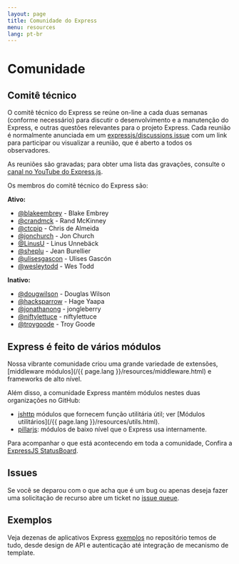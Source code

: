 ```yaml
---
layout: page
title: Comunidade do Express
menu: resources
lang: pt-br
---
```


# Comunidade

## Comitê técnico

O comitê técnico do Express se reúne on-line a cada duas semanas (conforme necessário) para discutir o desenvolvimento e a manutenção do Express,
e outras questões relevantes para o projeto Express. Cada reunião é normalmente anunciada em um
[expressjs/discussions issue](https://github.com/expressjs/discussions/issues) com um link para participar ou visualizar a reunião, que é
aberto a todos os observadores.

As reuniões são gravadas; para obter uma lista das gravações, consulte o [ canal no YouTube do Express.js](https://www.youtube.com/channel/UCYjxjAeH6TRik9Iwy5nXw7g).

Os membros do comitê técnico do Express são:

**Ativo:**

- [@blakeembrey](https://github.com/blakeembrey) - Blake Embrey
- [@crandmck](https://github.com/crandmck) - Rand McKinney
- [@ctcpip](https://github.com/ctcpip) - Chris de Almeida
- [@jonchurch](https://github.com/jonchurch) - Jon Church
- [@LinusU](https://github.com/LinusU) - Linus Unnebäck
- [@sheplu](https://github.com/sheplu) - Jean Burellier
- [@ulisesgascon](https://github.com/ulisesGascon) - Ulises Gascón
- [@wesleytodd](https://github.com/wesleytodd) - Wes Todd

**Inativo:**

- [@dougwilson](https://github.com/dougwilson) - Douglas Wilson
- [@hacksparrow](https://github.com/hacksparrow) - Hage Yaapa
- [@jonathanong](https://github.com/jonathanong) - jongleberry
- [@niftylettuce](https://github.com/niftylettuce) - niftylettuce
- [@troygoode](https://github.com/troygoode) - Troy Goode

## Express é feito de vários módulos

Nossa vibrante comunidade criou uma grande variedade de extensões,
[middleware módulos](/{{ page.lang }}/resources/middleware.html) e frameworks de alto nível.

Além disso, a comunidade Express mantém módulos nestes duas organizações no GitHub:

- [jshttp](https://jshttp.github.io/) módulos que fornecem função utilitária útil; ver [Módulos utilitários](/{{ page.lang }}/resources/utils.html).
- [pillarjs](https://pillarjs.github.io/): módulos de baixo nível que o Express usa internamente.

Para acompanhar o que está acontecendo em toda a comunidade, Confira a [ExpressJS StatusBoard](https://expressjs.github.io/statusboard/).

## Issues

Se você se deparou com o que acha que é um bug ou apenas deseja fazer
uma solicitação de recurso abre um ticket no [issue queue](https://github.com/expressjs/express/issues).

## Exemplos

Veja dezenas de aplicativos Express [exemplos](https://github.com/expressjs/express/tree/master/examples)
no repositório temos de tudo, desde design de API e autenticação até integração de mecanismo de template.
